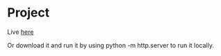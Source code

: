 # Project

Live [here](https://mobilu.github.io/Project/)

Or download it and run it by using python -m http.server to run it locally.